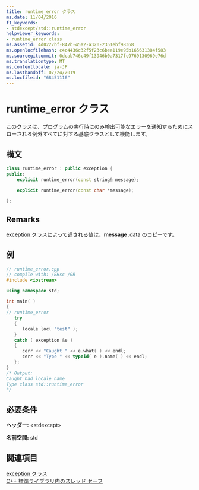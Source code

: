 ```yaml
---
title: runtime_error クラス
ms.date: 11/04/2016
f1_keywords:
- stdexcept/std::runtime_error
helpviewer_keywords:
- runtime_error class
ms.assetid: 4d0227bf-847b-45a2-a320-2351ebf98368
ms.openlocfilehash: c4c4436c32f5f23c6bea119e95b165631384f583
ms.sourcegitcommit: 0dcab746c49f13946b0a7317fc9769130969e76d
ms.translationtype: MT
ms.contentlocale: ja-JP
ms.lasthandoff: 07/24/2019
ms.locfileid: "68451116"
---
```

# <a name="runtimeerror-class"></a>runtime_error クラス

このクラスは、プログラムの実行時にのみ検出可能なエラーを通知するためにスローされる例外すべてに対する基底クラスとして機能します。

## <a name="syntax"></a>構文

```cpp
class runtime_error : public exception {
public:
    explicit runtime_error(const string& message);

    explicit runtime_error(const char *message);

};
```

## <a name="remarks"></a>Remarks

[exception クラス](../standard-library/exception-class.md)によって返される値は、**message**`.`[data](../standard-library/basic-string-class.md#data) のコピーです。

## <a name="example"></a>例

```cpp
// runtime_error.cpp
// compile with: /EHsc /GR
#include <iostream>

using namespace std;

int main( )
{
// runtime_error
   try
   {
      locale loc( "test" );
   }
   catch ( exception &e )
   {
      cerr << "Caught " << e.what( ) << endl;
      cerr << "Type " << typeid( e ).name( ) << endl;
   };
}
/* Output:
Caught bad locale name
Type class std::runtime_error
*/
```

## <a name="requirements"></a>必要条件

**ヘッダー:** \<stdexcept>

**名前空間:** std

## <a name="see-also"></a>関連項目

[exception クラス](../standard-library/exception-class.md)\
[C++ 標準ライブラリ内のスレッド セーフ](../standard-library/thread-safety-in-the-cpp-standard-library.md)
